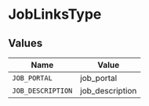 # JobLinksType


## Values

| Name              | Value             |
| ----------------- | ----------------- |
| `JOB_PORTAL`      | job_portal        |
| `JOB_DESCRIPTION` | job_description   |